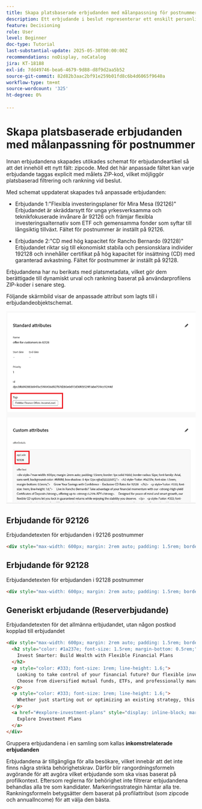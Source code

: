 ```yaml
---
title: Skapa platsbaserade erbjudanden med målanpassning för postnummer
description: Ett erbjudande i beslut representerar ett enskilt personligt innehåll, till exempel ett meddelande, en bild, en befordran eller en rekommendation, som kan levereras till en användare baserat på definierade regler och villkor.
feature: Decisioning
role: User
level: Beginner
doc-type: Tutorial
last-substantial-update: 2025-05-30T00:00:00Z
recommendations: noDisplay, noCatalog
jira: KT-18188
exl-id: 7dd49746-bea6-4679-9d88-d8f9d2aa5b52
source-git-commit: 82d82b3aac2bf91e259b01fd8c6b4d6065f9640a
workflow-type: tm+mt
source-wordcount: '325'
ht-degree: 0%

---
```


# Skapa platsbaserade erbjudanden med målanpassning för postnummer

Innan erbjudandena skapades utökades schemat för erbjudandeartikel så att det innehöll ett nytt fält: zipcode. Med det här anpassade fältet kan varje erbjudande taggas explicit med målets ZIP-kod, vilket möjliggör platsbaserad filtrering och rankning vid beslut.

Med schemat uppdaterat skapades två anpassade erbjudanden:

* Erbjudande 1:&quot;Flexibla investeringsplaner för Mira Mesa (92126)&quot;
Erbjudandet är skräddarsytt för unga yrkesverksamma och teknikfokuserade invånare år 92126 och främjar flexibla investeringsalternativ som ETF och gemensamma fonder som syftar till långsiktig tillväxt. Fältet för postnummer är inställt på 92126.

* Erbjudande 2:&quot;CD med hög kapacitet för Rancho Bernardo (92128)&quot;
Erbjudandet riktar sig till ekonomiskt stabila och pensionsklara individer 192128 och innehåller certifikat på hög kapacitet för insättning (CD) med garanterad avkastning. Fältet för postnummer är inställt på 92128.

Erbjudandena har nu berikats med platsmetadata, vilket gör dem berättigade till dynamiskt urval och rankning baserat på användarprofilens ZIP-koder i senare steg.

Följande skärmbild visar de anpassade attribut som lagts till i erbjudandeobjektschemat.

![offers-meta-data](assets/offers-meta-data.png)


## Erbjudande för 92126

Erbjudandetexten för erbjudanden i 92126 postnummer

```html
<div style="max-width: 600px; margin: 2rem auto; padding: 1.5rem; border: 1px solid #ddd; border-radius: 12px; font-family: Arial, sans-serif; background-color: #f9f9f9; box-shadow: 0 4px 12px rgba(0,0,0,0.05);">   <h2 style="color: #1a237e; font-size: 1.5rem; margin-bottom: 0.5rem;">     Boost Your Financial Game with Smart Investment Options   </h2>   <p style="color: #333; font-size: 1rem; line-height: 1.6;">     In Mira Mesa (92126), ambition meets opportunity. Whether you're building wealth or just getting started, our     <strong>diversified investment plans</strong> — including <strong>tech-focused ETFs</strong> and     <strong>flexible mutual funds</strong> — are designed to grow with your goals.   </p>   <p style="color: #333; font-size: 1rem; line-height: 1.6;">     Enjoy expert guidance, low fees, and strategies built for busy professionals who want more from their money — without the hassle.   </p>   <a href="#start-investing" style="display: inline-block; margin-top: 1rem; background-color: #1a73e8; color: white; padding: 0.75rem 1.25rem; border-radius: 8px; text-decoration: none; font-weight: bold;">     Start Investing Smarter   </a> </div>
```


## Erbjudande för 92128

Erbjudandetexten för erbjudanden i 92128 postnummer

```html
<div style="max-width: 600px; margin: 2rem auto; padding: 1.5rem; border: 1px solid #ddd; border-radius: 12px; font-family: Arial, sans-serif; background-color: #fdfdfd; box-shadow: 0 4px 12px rgba(0,0,0,0.05);">   <h2 style="color: #1a237e; font-size: 1.5rem; margin-bottom: 0.5rem;">     Grow Your Savings with Confidence – Exclusive CD Rates for 92128   </h2>   <p style="color: #333; font-size: 1rem; line-height: 1.6;">     Live in Rancho Bernardo? Take advantage of your financial momentum with our <strong>high-yield Certificates of Deposit</strong>, offering up to <strong>5.25% APY</strong>.     Designed for peace of mind and smart growth, our flexible CD options let you lock in guaranteed returns while enjoying the stability you deserve.   </p>   <p style="color: #333; font-size: 1rem; line-height: 1.6;">     Whether you're planning retirement or simply securing your future, this offer is tailored for residents like you.   </p>   <a href="#explore-cd-options" style="display: inline-block; margin-top: 1rem; background-color: #1a73e8; color: white; padding: 0.75rem 1.25rem; border-radius: 8px; text-decoration: none; font-weight: bold;">     Explore CD Options   </a> </div>
```

## Generiskt erbjudande (Reserverbjudande)

Erbjudandetexten för det allmänna erbjudandet, utan någon postkod kopplad till erbjudandet

```html
<div style="max-width: 600px; margin: 2rem auto; padding: 1.5rem; border: 1px solid #ddd; border-radius: 12px; font-family: Arial, sans-serif; background-color: #ffffff; box-shadow: 0 4px 12px rgba(0,0,0,0.05);">
  <h2 style="color: #1a237e; font-size: 1.5rem; margin-bottom: 0.5rem;">
    Invest Smarter: Build Wealth with Flexible Financial Plans
  </h2>
  <p style="color: #333; font-size: 1rem; line-height: 1.6;">
    Looking to take control of your financial future? Our flexible investment solutions are designed to meet a wide range of goals — from growing savings to planning for retirement.
    Choose from diversified mutual funds, ETFs, and professionally managed portfolios, all with expert guidance and minimal hassle.
  </p>
  <p style="color: #333; font-size: 1rem; line-height: 1.6;">
    Whether just starting out or optimizing an existing strategy, this offer provides the tools to invest with confidence — no matter where you live.
  </p>
  <a href="#explore-investment-plans" style="display: inline-block; margin-top: 1rem; background-color: #1a73e8; color: white; padding: 0.75rem 1.25rem; border-radius: 8px; text-decoration: none; font-weight: bold;">
    Explore Investment Plans
  </a>
</div>
```

Gruppera erbjudandena i en samling som kallas **inkomstrelaterade erbjudanden**

Erbjudandena är tillgängliga för alla besökare, vilket innebär att det inte finns några strikta behörighetskrav. Därför blir rangordningsformeln avgörande för att avgöra vilket erbjudande som ska visas baserat på profilkontext.
Eftersom reglerna för behörighet inte filtrerar erbjudandena behandlas alla tre som kandidater.
Markeringsstrategin hämtar alla tre.
Rankningsformeln betygsätter dem baserat på profilattribut (som zipcode och annualIncome) för att välja den bästa.
